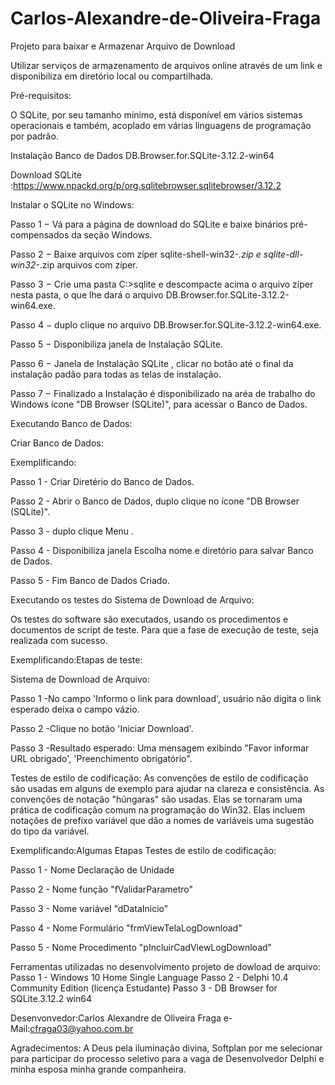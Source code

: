 # Carlos-Alexandre-de-Oliveira-Fraga
Projeto para baixar e Armazenar Arquivo de Download

Utilizar serviços de armazenamento de arquivos online através de um link e disponibiliza em diretório local ou compartilhada.



Pré-requisitos:

O SQLite, por seu tamanho mínimo, está disponível em vários sistemas operacionais e também, acoplado em várias linguagens de programação por padrão.

Instalação Banco de Dados DB.Browser.for.SQLite-3.12.2-win64



Download SQLite :https://www.npackd.org/p/org.sqlitebrowser.sqlitebrowser/3.12.2



Instalar o SQLite no Windows:


Passo 1 − Vá para a página de download do SQLite e baixe binários pré-compensados da seção Windows.

Passo 2 − Baixe arquivos com zíper sqlite-shell-win32-*.zip e sqlite-dll-win32-*.zip arquivos com zíper.

Passo 3 − Crie uma pasta C:\>sqlite e descompacte acima o arquivo zíper nesta pasta, o que lhe dará o arquivo DB.Browser.for.SQLite-3.12.2-win64.exe.

Passo 4 − duplo clique no arquivo DB.Browser.for.SQLite-3.12.2-win64.exe.

Passo 5 − Disponibiliza janela de Instalação SQLite.

Passo 6 − Janela de Instalação SQLite , clicar no botão <NEXT> até o final da instalação padão para todas as telas de instalação.

Passo 7 − Finalizado a Instalação é disponibilizado na aréa de trabalho do Windows ícone "DB Browser (SQLite)", para acessar o Banco de Dados. 
  

  
Executando Banco de Dados:

Criar Banco de Dados:
  
Exemplificando:
  
Passo 1 - Criar Diretério do Banco de Dados.
  
Passo 2 - Abrir o Banco de Dados, duplo clique no ícone "DB Browser (SQLite)". 

Passo 3 - duplo clique Menu <Novo Banco de Dados>.
  
Passo 4 - Disponibiliza janela Escolha nome e diretório para salvar Banco de Dados.
  
Passo 5 - Fim Banco de Dados Criado. 
  
  
  
Executando os testes do Sistema de Download de Arquivo:
  
Os testes do software são executados, usando os procedimentos e documentos de script de teste. Para que a fase de execução de teste, seja realizada com sucesso.
   
Exemplificando:Etapas de teste:

Sistema de Download de Arquivo:
  
Passo 1 -No campo 'Informo o link para download', usuário não digita o link esperado deixa o campo vázio.
  
Passo 2 -Clique no botão 'Iniciar Download'.
  
Passo 3 -Resultado esperado: Uma mensagem exibindo "Favor informar URL obrigado', 'Preenchimento obrigatório".
  
  
Testes de estilo de codificação:
 As convenções de estilo de codificação são usadas em alguns de exemplo para ajudar na clareza e consistência. As convenções de notação "húngaras" são usadas. Elas se tornaram uma prática de codificação comum na programação do Win32. Elas incluem notações de prefixo variável que dão a nomes de variáveis uma sugestão do tipo da variável. 
  
  
Exemplificando:Algumas Etapas Testes de estilo de codificação:  
  
 Passo 1 - Nome Declaração de Unidade <uModelViewTelaLogDownload> 
  
 Passo 2 - Nome função "fValidarParametro" 
  
 Passo 3 - Nome variável "dDataInicio"  
  
 Passo 4 - Nome Formulário "frmViewTelaLogDownload" 
  
 Passo 5 - Nome Procedimento "pIncluirCadViewLogDownload" 
  
  
Ferramentas utilizadas no desenvolvimento projeto de dowload de arquivo:
Passo 1 - Windows 10 Home Single Language
Passo 2 - Delphi 10.4 Community Edition (licença Estudante) 
Passo 3 - DB Browser for SQLite.3.12.2 win64 
  
Desenvonvedor:Carlos Alexandre de Oliveira Fraga
e-Mail:cfraga03@yahoo.com.br
  
Agradecimentos:
A Deus pela iluminação divina, Softplan por me selecionar para participar do processo seletivo para a vaga de Desenvolvedor Delphi e minha esposa minha grande companheira.

